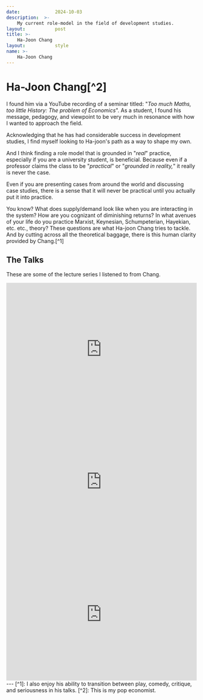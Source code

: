 ```yaml
---
date:             2024-10-03
description:  >-
    My current role-model in the field of development studies.
layout:           post
title: >-
    Ha-Joon Chang 
layout:           style
name: >-
    Ha-Joon Chang    
---
```


# Ha-Joon Chang[^2]

I found him via a YouTube recording of a seminar titled: "*Too much Maths, too little History: The problem of Economics*". As a student, I found his message, pedagogy, and viewpoint to be very much in resonance with how I wanted to approach the field.

Acknowledging that he has had considerable success in development studies, I find myself looking to Ha-joon's path as a way to shape my own. 

And I think finding a role model that is grounded in "*real*" practice, especially if you are a university student, is beneficial. Because even if a professor claims the class to be "*practical*" or "*grounded in reality,*" it really is never the case.

Even if you are presenting cases from around the world and discussing case studies, there is a sense that it will never be practical until you actually put it into practice. 

You know? What does supply/demand look like when you are interacting in the system? How are you cognizant of diminishing returns? In what avenues of your life do you practice Marxist, Keynesian, Schumpeterian, Hayekian, etc. etc., theory? These questions are what Ha-joon Chang tries to tackle. And by cutting across all the theoretical baggage, there is this human clarity provided by Chang.[^1]

## The Talks 

These are some of the lecture series I listened to from Chang.

<iframe width="100%" height="350" src="https://www.youtube.com/embed/6rXBBqMmIP8?si=R52R977359zZWmN4&amp;start=1723" title="YouTube video player" frameborder="0" allow="accelerometer; autoplay; clipboard-write; encrypted-media; gyroscope; picture-in-picture; web-share" referrerpolicy="strict-origin-when-cross-origin" allowfullscreen></iframe>

<iframe width="100%" height="350" src="https://www.youtube.com/embed/-XvfD3TYzkg?si=PdXysWpdRR2N_dHl&amp;" title="YouTube video player" frameborder="0" allow="accelerometer; autoplay; clipboard-write; encrypted-media; gyroscope; picture-in-picture; web-share" referrerpolicy="strict-origin-when-cross-origin" allowfullscreen></iframe>

<iframe width="100%" height="350" src="https://www.youtube.com/embed/whVf5tuVbus?si=a3jyoQEnwweEQRhn&amp;" title="YouTube video player" frameborder="0" allow="accelerometer; autoplay; clipboard-write; encrypted-media; gyroscope; picture-in-picture; web-share" referrerpolicy="strict-origin-when-cross-origin" allowfullscreen></iframe>

<br/>
---
[^1]: I also enjoy his ability to transition between play, comedy, critique, and seriousness in his talks.
[^2]: This is my pop economist.
